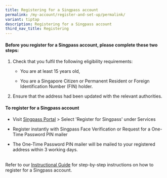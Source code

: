 ```yaml
---
title: Registering for a Singpass account
permalink: /my-account/register-and-set-up/permalink/
variant: tiptap
description: Registering for a Singpass account
third_nav_title: Registering
---
```

<h4>Before you register for a Singpass account, please complete these two steps:</h4>
<ol data-tight="true" class="tight">
<li>
<p>Check that you fulfil the following eligibility requirements:</p>
<ul data-tight="true" class="tight">
<li>
<p>You are at least 15 years old,</p>
</li>
<li>
<p>You are a Singapore Citizen or Permanent Resident or Foreign Identification
Number (FIN) holder.&nbsp;</p>
</li>
</ul>
</li>
<li>
<p>Ensure that the address&nbsp;had been updated with the relevant authorities.</p>
<p></p>
</li>
</ol>
<h4>To register for a Singpass account</h4>
<ul data-tight="true" class="tight">
<li>
<p>Visit&nbsp;<a href="https://go.gov.sg/singpass-login" rel="noopener" target="_blank"><u>Singpass Portal</u></a>&nbsp;&gt;
Select 'Register for Singpass' under Services</p>
</li>
<li>
<p>Register instantly with Singpass Face Verification or Request for a One-Time
Password PIN mailer</p>
</li>
<li>
<p>The One-Time Password PIN mailer will be mailed to your registered address
within 3 working days.</p>
</li>
</ul>
<p>
<br>Refer to our <a href="https://go.gov.sg/singpass-guides" rel="noopener" target="_blank"><u>Instructional Guide</u></a> for
step-by-step instructions on how to register for a Singpass account.&nbsp;</p>
<p></p>